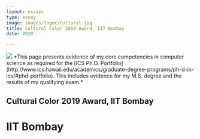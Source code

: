 ```yaml
---
layout: essays  
type: essay
image: images/logoc/cultural.jpg
title: Cultural Color 2019 Award, IIT Bombay
date: 2020 

---
```

<img class="ui image" src="{{ site.baseurl }}/images/logoc/cultural.jpg ">
*This page presents evidence of my core competencies in computer science as required for the [ICS Ph.D. Portfolio](http://www.ics.hawaii.edu/academics/graduate-degree-programs/ph-d-in-ics/#phd-portfolio). This includes evidence for my M.S. degree and the results of my qualifying exam.*

## Cultural Color 2019 Award, IIT Bombay
# IIT Bombay
